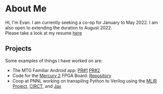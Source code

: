 # About Me
Hi, I'm Evan. I am currently seeking a co-op for January to May 2022. I am also open to extending the duration to August 2022.  
Please take a look at my resume [here](ResumeERuttenberg.pdf)

## Projects
Some examples of things I have worked on are:
* The MTG Familiar Android app: [PR#1](https://github.com/AEFeinstein/mtg-familiar/pull/532) [PR#2](https://github.com/AEFeinstein/mtg-familiar/pull/541)
* Code for the [Mercury 2](https://www.micro-nova.com/mercury-2) FPGA Board: [Repository](https://github.com/edrutte/FPGA-Projects)
* Coop at PNNL working on transpiling Python to Verilog using the [MLIR Project](https://mlir.llvm.org/), [CIRCT](https://circt.llvm.org/), and [Jax](https://github.com/google/jax)

